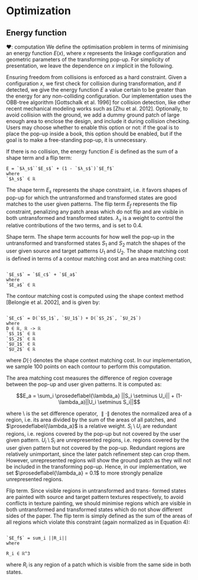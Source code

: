 # Optimization
## Energy function
❤: computation
We define the optimisation problem in terms of minimising <span class="def:E">an energy function $E(x)$, where $x$ represents the linkage configuration and geometric parameters of the transforming pop-up</span>. For simplicity of presentation, we leave the dependence on $x$ implicit in the following.

Ensuring freedom from collisions is enforced as a hard constraint. Given a configuration $x$, we first check for collision during transformation, and if detected, we give the energy function $E$ a value certain to be greater than the energy for any non-colliding configuration. Our implementation uses the OBB-tree algorithm [Gottschalk et al. 1996] for collision detection, like other recent mechanical modeling works such as [Zhu et al. 2012]. Optionally, to avoid collision with the ground, we add a dummy ground patch of large enough area to enclose the design, and include it during collision checking. Users may choose whether to enable this option or not: if the goal is to place the pop-up inside a book, this option should be enabled, but if the goal is to make a free-standing pop-up, it is unnecessary.

If there is no collision, the energy function $E$ is defined as the sum of a shape term and a flip term:

``` iheartla
E = `$λ_s$``$E_s$` + (1 - `$λ_s$`)`$E_f$` 
where
`$λ_s$` ∈ ℝ 
```

<span class="def:E_s">The shape term $E_s$ represents the shape constraint</span>, i.e. it favors shapes of pop-up for which the untransformed and transformed states are good matches to the user given patterns. <span class="def:E_f">The flip term $E_f$ represents the flip constraint, penalizing any patch areas which do not flip and are visible in both untransformed and transformed states</span>. <span class="def:λ_s">$λ_s$ is a weight to control the relative contributions of the two terms, and is set to 0.4</span>.

Shape term. The shape term accounts for how well the pop-up in the untransformed and transformed states $S_1$ and $S_2$ match the shapes of the user given source and target patterns $U_1$ and $U_2$. The shape matching cost is defined in terms of a contour matching cost and an area matching cost:
``` iheartla

`$E_s$` = `$E_c$` + `$E_a$` 
where
`$E_a$` ∈ ℝ
```
The contour matching cost is computed using the shape context method [Belongie et al. 2002], and is given by:
``` iheartla

`$E_c$` = D(`$S_1$`, `$U_1$`) + D(`$S_2$`, `$U_2$`)
where
D ∈ ℝ, ℝ -> ℝ
`$S_1$` ∈ ℝ
`$S_2$` ∈ ℝ
`$U_1$` ∈ ℝ
`$U_2$` ∈ ℝ
```
where $D(·)$ denotes the shape context matching cost. In our implementation, we sample 100 points on each contour to perform this computation.

The area matching cost measures the difference of region coverage between the pop-up and user given patterns. It is computed as:

$$E_a = \sum_i \prosedeflabel{\lambda_a} ||S_i \setminus U_i|| + (1-\lambda_a)||U_i \setminus S_i||$$

where \ is the set difference operator, $∥ · ∥$ denotes the normalized area of a region, i.e. its area divided by the sum of the areas of all patches, and $\prosedeflabel{\lambda_a}$ is a relative weight. $S_i \setminus U_i$ are redundant regions, i.e. regions covered by the pop-up but not covered by the user given pattern. $U_i \setminus S_i$ are unrepresented regions, i.e. regions covered by the user given pattern but not covered by the pop-up. Redundant regions are relatively unimportant, since the later patch refinement step can crop them. However, unrepresented regions will show the ground patch as they will not be included in the transforming pop-up. Hence, in our implementation, we set $\prosedeflabel{\lambda_a} = 0.1$ to more strongly penalize unrepresented regions.

Flip term. Since visible regions in untransformed and trans- formed states are painted with source and target pattern textures respectively, to avoid conflicts in texture painting, we should minimise regions which are visible in both untransformed and transformed states which do not show different sides of the paper. The flip term is simply defined as the sum of the areas of all regions which violate this constraint (again normalized as in Equation 4):

``` iheartla

`$E_f$` = sum_i ||R_i||
where

R_i ∈ ℝ^3
```

where <span class="def:R">$R_i$ is any region of a patch which is visible from the same side in both states</span>.





















